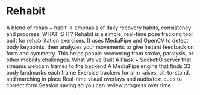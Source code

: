 # Rehabit
A blend of rehab + habit -> emphasis of daily recovery habits, consistency and progress. 
WHAT IS IT?
Rehabit is a simple, real-time pose tracking tool built for rehabilitation exercises. It uses MediaPipe and OpenCV to detect body keypoints, then analyzes your movements to give instant feedback on form and symmetry. This helps people recovering from stroke, paralysis, or other mobility challenges.
What We’ve Built
A Flask + SocketIO server that streams webcam frames to the backend
A MediaPipe engine that finds 33 body landmarks each frame
Exercise trackers for arm raises, sit-to-stand, and marching in place
Real-time visual overlays and audio/text cues to correct form
Session saving so you can review progress over time